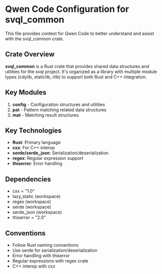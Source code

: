 # Qwen Code Configuration for svql_common

This file provides context for Qwen Code to better understand and assist with the svql_common crate.

## Crate Overview

**svql_common** is a Rust crate that provides shared data structures and utilities for the svql project. It's organized as a library with multiple module types (cdylib, staticlib, rlib) to support both Rust and C++ integration.

## Key Modules

1. **config** - Configuration structures and utilities
2. **pat** - Pattern matching related data structures
3. **mat** - Matching result structures

## Key Technologies

- **Rust**: Primary language
- **cxx**: For C++ interop
- **serde/serde_json**: Serialization/deserialization
- **regex**: Regular expression support
- **thiserror**: Error handling

## Dependencies

- cxx = "1.0"
- lazy_static (workspace)
- regex (workspace)
- serde (workspace)
- serde_json (workspace)
- thiserror = "2.0"

## Conventions

- Follow Rust naming conventions
- Use serde for serialization/deserialization
- Error handling with thiserror
- Regular expressions with regex crate
- C++ interop with cxx